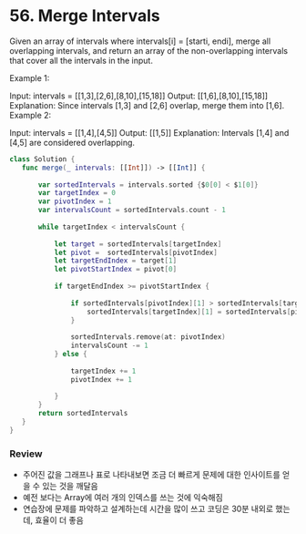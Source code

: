 # 56. Merge Intervals
Given an array of intervals where intervals[i] = [starti, endi], merge all overlapping intervals, and return an array of the non-overlapping intervals that cover all the intervals in the input.

 

Example 1:

Input: intervals = [[1,3],[2,6],[8,10],[15,18]]
Output: [[1,6],[8,10],[15,18]]
Explanation: Since intervals [1,3] and [2,6] overlap, merge them into [1,6].
Example 2:

Input: intervals = [[1,4],[4,5]]
Output: [[1,5]]
Explanation: Intervals [1,4] and [4,5] are considered overlapping.
 
 
 ```swift
 class Solution {
    func merge(_ intervals: [[Int]]) -> [[Int]] {
        
        var sortedIntervals = intervals.sorted {$0[0] < $1[0]}
        var targetIndex = 0
        var pivotIndex = 1
        var intervalsCount = sortedIntervals.count - 1
    
        while targetIndex < intervalsCount {
            
            let target = sortedIntervals[targetIndex]
            let pivot =  sortedIntervals[pivotIndex]
            let targetEndIndex = target[1]
            let pivotStartIndex = pivot[0]
            
            if targetEndIndex >= pivotStartIndex {
                
                if sortedIntervals[pivotIndex][1] > sortedIntervals[targetIndex][1] {
                    sortedIntervals[targetIndex][1] = sortedIntervals[pivotIndex][1]
                }
                
                sortedIntervals.remove(at: pivotIndex)
                intervalsCount -= 1
            } else {
                
                targetIndex += 1
                pivotIndex += 1 
                
            }
        }
        return sortedIntervals
    }
}
 ```
 
 ### Review 
 - 주어진 값을 그래프나 표로 나타내보면 조금 더 빠르게 문제에 대한 인사이트를 얻을 수 있는 것을 깨달음
 - 예전 보다는 Array에 여러 개의 인덱스를 쓰는 것에 익숙해짐 
 - 연습장에 문제를 파악하고 설계하는데 시간을 많이 쓰고 코딩은 30분 내외로 했는데, 효율이 더 좋음
